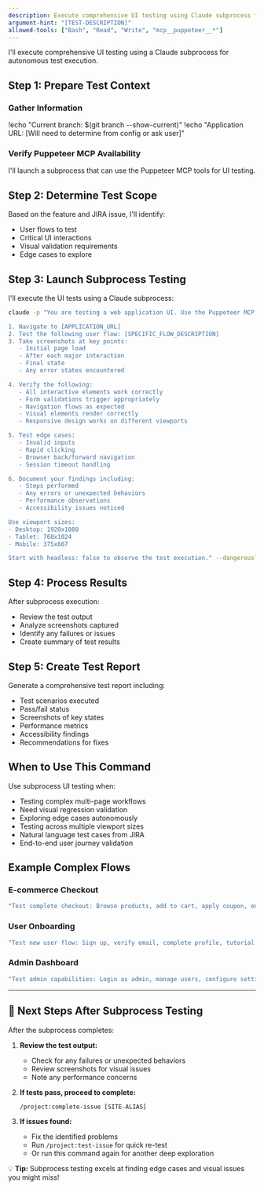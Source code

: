 ```yaml
---
description: Execute comprehensive UI testing using Claude subprocess for complex flows
argument-hint: "[TEST-DESCRIPTION]"
allowed-tools: ["Bash", "Read", "Write", "mcp__puppeteer__*"]
---
```


I'll execute comprehensive UI testing using a Claude subprocess for autonomous test execution.

## Step 1: Prepare Test Context

### Gather Information
!echo "Current branch: $(git branch --show-current)"
!echo "Application URL: [Will need to determine from config or ask user]"

### Verify Puppeteer MCP Availability
I'll launch a subprocess that can use the Puppeteer MCP tools for UI testing.

## Step 2: Determine Test Scope

Based on the feature and JIRA issue, I'll identify:
- User flows to test
- Critical UI interactions
- Visual validation requirements
- Edge cases to explore

## Step 3: Launch Subprocess Testing

I'll execute the UI tests using a Claude subprocess:

```bash
claude -p "You are testing a web application UI. Use the Puppeteer MCP tools to:

1. Navigate to [APPLICATION_URL]
2. Test the following user flow: [SPECIFIC_FLOW_DESCRIPTION]
3. Take screenshots at key points:
   - Initial page load
   - After each major interaction
   - Final state
   - Any error states encountered

4. Verify the following:
   - All interactive elements work correctly
   - Form validations trigger appropriately
   - Navigation flows as expected
   - Visual elements render correctly
   - Responsive design works on different viewports

5. Test edge cases:
   - Invalid inputs
   - Rapid clicking
   - Browser back/forward navigation
   - Session timeout handling

6. Document your findings including:
   - Steps performed
   - Any errors or unexpected behaviors
   - Performance observations
   - Accessibility issues noticed

Use viewport sizes:
- Desktop: 1920x1080
- Tablet: 768x1024  
- Mobile: 375x667

Start with headless: false to observe the test execution." --dangerously-skip-permissions
```

## Step 4: Process Results

After subprocess execution:
- Review the test output
- Analyze screenshots captured
- Identify any failures or issues
- Create summary of test results

## Step 5: Create Test Report

Generate a comprehensive test report including:
- Test scenarios executed
- Pass/fail status
- Screenshots of key states
- Performance metrics
- Accessibility findings
- Recommendations for fixes

## When to Use This Command

Use subprocess UI testing when:
- Testing complex multi-page workflows
- Need visual regression validation
- Exploring edge cases autonomously
- Testing across multiple viewport sizes
- Natural language test cases from JIRA
- End-to-end user journey validation

## Example Complex Flows

### E-commerce Checkout
```bash
"Test complete checkout: Browse products, add to cart, apply coupon, enter shipping, select payment, complete order, verify confirmation"
```

### User Onboarding
```bash
"Test new user flow: Sign up, verify email, complete profile, tutorial walkthrough, first action, dashboard familiarization"
```

### Admin Dashboard
```bash
"Test admin capabilities: Login as admin, manage users, configure settings, generate reports, handle notifications, test permissions"
```

---

## 🚀 Next Steps After Subprocess Testing

After the subprocess completes:

1. **Review the test output:**
   - Check for any failures or unexpected behaviors
   - Review screenshots for visual issues
   - Note any performance concerns

2. **If tests pass, proceed to complete:**
   ```
   /project:complete-issue [SITE-ALIAS]
   ```

3. **If issues found:**
   - Fix the identified problems
   - Run `/project:test-issue` for quick re-test
   - Or run this command again for another deep exploration

💡 **Tip:** Subprocess testing excels at finding edge cases and visual issues you might miss!
